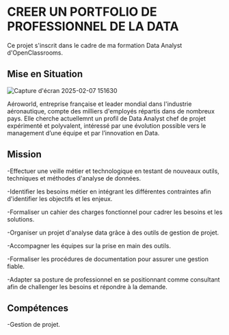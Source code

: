 # CREER UN PORTFOLIO DE PROFESSIONNEL DE LA DATA

Ce projet s'inscrit dans le cadre de ma formation Data Analyst d'OpenClassrooms. 

## Mise en Situation

![Capture d'écran 2025-02-07 151630](https://github.com/user-attachments/assets/87becc89-b493-40ff-8903-1cf4b24678ee)


Aéroworld, entreprise française et leader mondial dans l'industrie aéronautique, compte des milliers d'employés répartis dans de
nombreux pays. Elle cherche actuellemnt un profil de Data Analyst chef de projet expérimenté et polyvalent, intéressé par une évolution possible vers le management d’une
équipe et par l’innovation en Data.

## Mission

-Effectuer une veille métier et technologique en testant de nouveaux outils, techniques et méthodes d'analyse de données.

-Identifier les besoins métier en intégrant les différentes contraintes afin d'identifier les objectifs et les enjeux.

-Formaliser un cahier des charges fonctionnel pour cadrer les besoins et les solutions.

-Organiser un projet d'analyse data grâce à des outils de gestion de projet.

-Accompagner les équipes sur la prise en main des outils.

-Formaliser les procédures de documentation pour assurer une gestion fiable.

-Adapter sa posture de professionnel en se positionnant comme consultant afin de challenger les besoins et répondre à la demande.
  
## Compétences

-Gestion de projet. 
